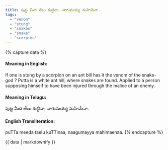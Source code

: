 ```yaml
---
title: పుట్ట మీద తేలు కుట్టినా, నాగుమయ్య మహిమేనా.
tags:
  - "venom"
  - "stung"
  - "snakes"
  - "snake"
  - "scorpion"
---
```


{% capture data %}
#### Meaning in English:
If one is stung by a scorpion on an ant bill has it the venom of the snake-god ?
Putta is a white ant hill, where snakes are found.
Applied to a person supposing himself to have been injured through the malice of an enemy.

#### Meaning in Telugu:
పుట్ట మీద తేలు కుట్టినా, నాగుమయ్య మహిమేనా.

#### English Transliteration:
puTTa meeda taelu kuTTinaa, naagumayya mahimaenaa.
{% endcapture %}

{{ data | markdownify }}

